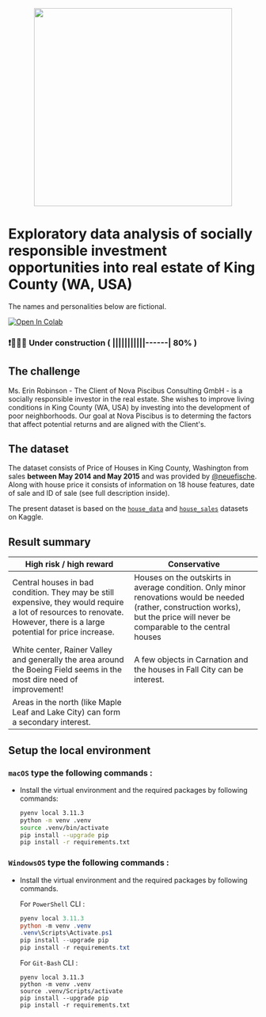 <center><img src="https://www.invest4land.com/wp-content/uploads/2021/05/Invest4Land-Investment-Agricultural-Real-Estate-Agroforestry-Secondary-Income-Generation-Eggs-Livestock-Farmlands-Investment-Agriculture-0-1.jpg" height="400"/></center>

# **Exploratory data analysis of socially responsible investment opportunities into real estate of King County (WA, USA)**
The names and personalities below are fictional.

[<img src="https://colab.research.google.com/assets/colab-badge.svg" alt="Open In Colab"/>](https://colab.research.google.com/github/eburakova/eda-kc-housing/blob/main/eda_notebook.ipynb)


### ❗️👷🏼‍♂️ Under construction ( |||||||||||------| 80% )
## The challenge
Ms. Erin Robinson - The Client of Nova Piscibus Consulting GmbH - is a socially responsible investor in the real estate. She wishes to improve living conditions in King County (WA, USA) by investing into the development of poor neighborhoods. 
Our goal at Nova Piscibus is to determing the factors that affect potential returns and are aligned with the Client's. 

## The dataset
The dataset consists of Price of Houses in King County, Washington 
from sales **between May 2014 and May 2015** and was provided by [@neuefische](https://github.com/neuefische). 
Along with house price it consists of information on 18 house features, 
date of sale and ID of sale (see full description inside).

The present dataset is based on the [`house_data`](https://www.kaggle.com/datasets/arathipraj/house-data) 
and [`house_sales`](https://www.kaggle.com/datasets/andykrause/kingcountysales) datasets on Kaggle.

## Result summary

|High risk / high reward | Conservative |
|---|---|
|Central houses in bad condition. They may be still expensive, they would require a lot of resources to renovate. However, there is a large potential for price increase. 	| Houses on the outskirts in average condition. Only minor renovations would be needed (rather, construction works), but the price will never be comparable to the central houses |
| White center, Rainer Valley and generally the area around the Boeing Field seems in the most dire need of improvement! | A few objects in Carnation and the houses in Fall City can be interest.  |
| Areas in the north (like Maple Leaf and Lake City) can form a secondary interest. ||

## Setup the local environment

### **`macOS`** type the following commands : 

- Install the virtual environment and the required packages by following commands:

    ```BASH
    pyenv local 3.11.3
    python -m venv .venv
    source .venv/bin/activate
    pip install --upgrade pip
    pip install -r requirements.txt
    ```
### **`WindowsOS`** type the following commands :

- Install the virtual environment and the required packages by following commands.

   For `PowerShell` CLI :

    ```PowerShell
    pyenv local 3.11.3
    python -m venv .venv
    .venv\Scripts\Activate.ps1
    pip install --upgrade pip
    pip install -r requirements.txt
    ```

    For `Git-Bash` CLI :
    ```
    pyenv local 3.11.3
    python -m venv .venv
    source .venv/Scripts/activate
    pip install --upgrade pip
    pip install -r requirements.txt
    ```
